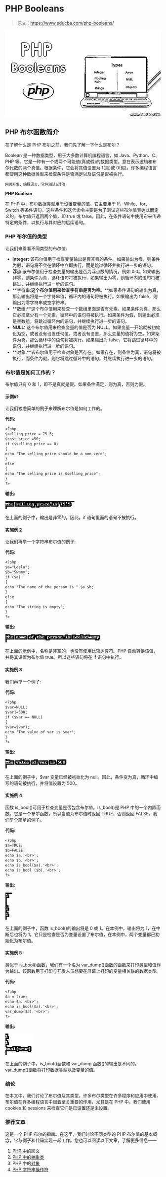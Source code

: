 # PHP Booleans

> 原文：<https://www.educba.com/php-booleans/>

![PHP Booleans](img/3ed12ca51727ad9b5eb81b10f9b55153.png)



## PHP 布尔函数简介

在了解什么是 PHP 布尔之前，我们先了解一下什么是布尔？

Boolean 是一种数据类型，用于大多数计算机编程语言，如 Java、Python、C、PHP 等。它是一种有一个或两个可能值(真或假)的数据类型。意在表示逻辑和布尔代数的两个真值。根据条件，它会将其值设置为 1(真)或 0(假)。许多编程语言都使用这种数据类型来检查条件是否满足以及语句是否被执行。

<small>网页开发、编程语言、软件测试&其他</small>

**PHP Boolean**

在 PHP 中，布尔数据类型用于设置变量的值。它主要用于 If、While、for、Switch 等条件语句。这些条件和迭代命令主要是为了测试这些布尔值表达式而定义的。布尔值只返回两个值，即 true 或 false。因此，在条件语句中使用它来传递特定的条件，以执行与其对应的后续语句。

### PHP 布尔值的类型

让我们来看看不同类型的布尔值:

*   **Integer:** 该布尔值用于检查变量输出是否非零的条件。如果输出为零，则条件为假，语句将不会在循环中立即执行，而是跳过循环并执行进一步的语句。
*   **浮点**:该布尔值用于检查变量的输出是否为浮点数的情况，例如 0.0。如果输出非零，则条件为真，循环语句将被执行，如果输出为零，则循环内的语句将被跳过，并继续执行进一步的语句。
*   **字符串:**这个布尔值用来检查字符串是否为空**。**如果条件语句的输出为真，那么输出将是一个字符串值，循环内的语句将被执行。如果输出为 false，则输出为零字符串或空字符串。
*   **数组:**这个布尔值用来检查一个数组里面是否有元素。如果条件为真，那么它必须至少有一个元素，循环中的语句将被执行。如果条件为假，则输出必须是空数组，将跳过循环内的语句，并继续执行进一步的语句。
*   **NULL:** 这个布尔值用来检查变量的值是否为 NULL。如果变量一开始就被初始化为空，或者没有设置任何值，或者没有设置，那么变量的值将为空。如果条件为真，那么循环中的语句将被执行。如果输出为 false，它将跳过循环中的语句，并继续执行进一步的语句。
*   **对象:**该布尔值用于检查对象是否存在。如果存在，则条件为真，语句将被执行，而条件为假，则它将跳过循环中的语句，并继续执行进一步的语句。

### 布尔值是如何工作的？

布尔值只有 0 和 1，即不是真就是假。如果条件满足，则为真，否则为假。

#### 示例#1

让我们考虑简单的例子来理解布尔值是如何工作的。

**代码:**

```
<?php
$selling_price = 75.5;
$cost_price =50;
if ($selling_price == 0)
{
echo "The selling price should be a non zero";
}
else
{
echo "The selling price is $selling_price";
}
?>
```

**输出:**

![PHP Booleans exampl1](img/d715bfa008cbe70bfe05a369e08fc7cd.png)



在上面的例子中，输出是非零的。因此，if 语句里面的语句不被执行。

#### 实施例 2

让我们再举一个字符串布尔值的例子:

**代码:**

```
<?php
$a="Leela";
$b="Swamy";
if ($a)
{
echo "The name of the person is ".$a.$b;
}
else
{
echo "The string is empty";
}
?>
```

**输出:**

![PHP Booleans exampl2](img/462cf5dcd22fd72f0dfcd451a562c67a.png)



在上面的示例中，名称是非空的，也没有使用比较运算符。PHP 自动转换该值，并将其设置为布尔值 true。所以这些语句将在 if 语句中执行。

#### 实施例 3

我们再举一个例子:

**代码:**

```
<?php
$var=NULL;
$var1=500;
if ($var == NULL)
{
$var=$var1;
echo "The value of var is $var";
}
?>
```

**输出:**

![p exampl3](img/3afd3d8ffd27e62d00e5debe7e9dccf8.png)



在上面的例子中，$var 变量已经被初始化为 null。因此，条件变为真，循环中编写的语句被执行，并将值设置为 500。

#### 实施例 4

函数 is_bool()可用于检查变量是否包含布尔值。is_bool()是 PHP 中的一个内置函数。它是一个布尔函数，所以当值为布尔值时返回 TRUE，否则返回 FALSE。我们举个简单的例子。

**代码:**

```
<?php
$a=TRUE;
$b=FALSE;
echo $a.'<br>';
echo $b.'<br>';
echo is_bool($a).'<br>';
echo is_bool ($b).'<br>';
?>
```

**输出:**

![p exampl4](img/a70eedb5cea9da1a0387baeae960111e.png)



在上面的例子中，函数 is_bool()的输出将是 0 或 1。在本例中，输出将为 1，在中断后也将为 1。它只是检查是否为变量设置了布尔值，在本例中，两个变量都已初始化为布尔值。

#### 实施例 5

类似于 is_bool()函数，我们有一个名为 var_dump()函数的函数来打印类型和值作为输出。该函数用于打印与开发人员想要在屏幕上打印的变量相关联的数据类型。

**代码:**

```
<?php
$a = true;
echo $a.'<br>';
echo is_bool($a).'<br>';
var_dump($a).'<br>';
?>
```

**输出:**

![Booleans exampl5](img/2c3b54fc7c9578369daaa7fc1d98763d.png)



在上面的例子中，is_bool()函数和 var_dump 函数()的输出是不同的。var_dump()函数将打印数据类型以及变量的值。

### 结论

在本文中，我们讨论了布尔值及其类型。许多布尔类型在许多程序和应用中使用。布尔值在许多编程语言中起着至关重要的作用，尤其是在 PHP 中，我们使用 cookies 和 sessions 来检查它们是已设置还是未设置。

### 推荐文章

这是一个 PHP 布尔的指南。在这里，我们讨论不同类型的 PHP 布尔值的基本概念，它与例子和代码实现一起工作。您也可以阅读以下文章，了解更多信息——

1.  [PHP 中的回文](https://www.educba.com/palindrome-in-php/)
2.  [PHP 中的抽象类](https://www.educba.com/abstract-class-in-php/)
3.  PHP 中的[对象](https://www.educba.com/object-in-php/)
4.  [PHP 字符串操作符](https://www.educba.com/php-string-operators/)





